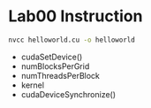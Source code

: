 Lab00 Instruction
=======
```bash
nvcc helloworld.cu -o helloworld
```
* cudaSetDevice()
* numBlocksPerGrid
* numThreadsPerBlock
* kernel
* cudaDeviceSynchronize()

